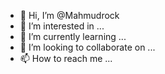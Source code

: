- 👋 Hi, I’m @Mahmudrock
- 👀 I’m interested in ...
- 🌱 I’m currently learning ...
- 💞️ I’m looking to collaborate on ...
- 📫 How to reach me ...

<!---
Mahmudrock/Mahmudrock is a ✨ special ✨ repository because its `README.md` (this file) appears on your GitHub profile.
You can click the Preview link to take a look at your changes.
--->
